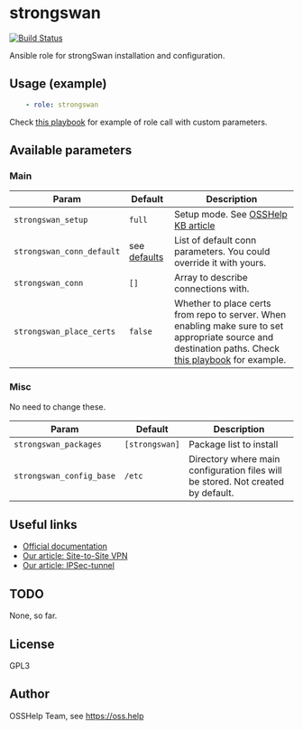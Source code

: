 # strongswan

[![Build Status](https://drone.osshelp.ru/api/badges/ansible/strongswan/status.svg)](https://drone.osshelp.ru/ansible/strongswan)

Ansible role for strongSwan installation and configuration.

## Usage (example)

```yaml
    - role: strongswan
```

Check [this playbook](molecule/custom/playbook.yml) for example of role call with custom parameters.

## Available parameters

### Main

| Param | Default | Description |
| -------- | -------- | -------- |
| `strongswan_setup` | `full` | Setup mode. See [OSSHelp KB article](https://oss.help/kb4895) |
| `strongswan_conn_default` | see [defaults](defaults/main.yml) | List of default conn parameters. You could override it with yours. |
| `strongswan_conn` | `[]` | Array to describe connections with. |
| `strongswan_place_certs` | `false` | Whether to place certs from repo to server. When enabling make sure to set appropriate source and destination paths. Check [this playbook](molecule/custom/playbook.yml) for example. |

### Misc

No need to change these.

| Param | Default | Description |
| -------- | -------- | -------- |
| `strongswan_packages` | `[strongswan]` | Package list to install |
| `strongswan_config_base` | `/etc` | Directory where main configuration files will be stored. Not created by default. |

## Useful links

- [Official documentation](https://www.strongswan.org/documentation.html)
- [Our article: Site-to-Site VPN](https://oss.help/kb509)
- [Our article: IPSec-tunnel](https://oss.help/kb518)

## TODO

None, so far.

## License

GPL3

## Author

OSSHelp Team, see <https://oss.help>
